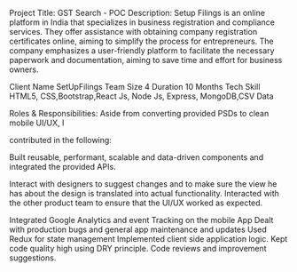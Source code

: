 Project Title: GST Search - POC
Description: Setup Filings is an online platform in India that specializes in business registration and compliance services. They offer assistance with obtaining company registration certificates online, aiming to simplify the process for entrepreneurs.
The company emphasizes a user-friendly platform to facilitate the necessary paperwork and documentation, aiming to save time and effort for business owners.

Client Name
SetUpFilings 
Team Size
4
Duration
10 Months
Tech Skill
HTML5, CSS,Bootstrap,React Js, Node Js, Express, MongoDB,CSV Data

Roles & Responsibilities:
Aside from converting provided PSDs to clean mobile UI/UX, I

contributed in the following:

Built reusable, performant, scalable and data-driven components and
integrated the provided APIs.

Interact with designers to suggest changes and to make sure the view he has about the design is translated into actual functionality.
Interacted with the other product team to ensure that the UI/UX worked as expected.

Integrated Google Analytics and event Tracking on the mobile App
Dealt with production bugs and general app maintenance and updates
Used Redux for state management
Implemented client side application logic.
Kept code quality high using DRY principle.
Code reviews and improvement suggestions.
